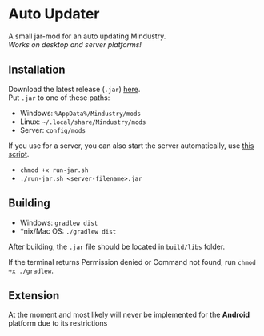 # Auto Updater

A small jar-mod for an auto updating Mindustry. <br>
*Works on desktop and server platforms!*

## Installation

Download the latest release (`.jar`) [here](https://github.com/MindustryInside/AutoUpdater/releases/latest). <br>
Put `.jar` to one of these paths:
* Windows: `%AppData%/Mindustry/mods`
* Linux: `~/.local/share/Mindustry/mods` 
* Server: `config/mods`

If you use for a server, you can also start the server automatically, use [this script](assets/run-jar.sh).
* `chmod +x run-jar.sh`
* `./run-jar.sh <server-filename>.jar`

## Building

* Windows: `gradlew dist`
* *nix/Mac OS: `./gradlew dist`

After building, the `.jar` file should be located in `build/libs` folder.

If the terminal returns Permission denied or Command not found, run `chmod +x ./gradlew`.

## Extension

At the moment and most likely will never be implemented for the **Android** platform due to its restrictions
